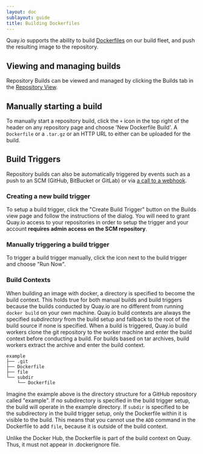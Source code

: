 ```yaml
---
layout: doc
sublayout: guide
title: Building Dockerfiles
---
```


Quay.io supports the ability to build [Dockerfiles](http://docs.docker.com/reference/builder/) on our build fleet, and push the resulting image to the repository.

## Viewing and managing builds

Repository Builds can be viewed and managed by clicking the <span class="tab-reference"><i class="tab-icon fa fa-tasks"></i>Builds</span> tab in the [Repository View](/guides/repo-view.html).

## Manually starting a build

To manually start a repository build, click the `+` icon in the top right of the header on any repository page and choose 'New Dockerfile Build'. A `Dockerfile` or a `.tar.gz` or an HTTP URL to either can be uploaded for the build.

## Build Triggers

Repository builds can also be automatically triggered by events such as a push to an SCM (GitHub, BitBucket or GitLab) or via [a call to a webhook](/guides/custom-trigger.html).

### Creating a new build trigger

To setup a build trigger, click the "Create Build Trigger" button on the Builds view page and follow the instructions of the dialog. You will need to grant Quay.io access to your repositories in order to setup the trigger and your account **requires admin access on the SCM repository**.


### Manually triggering a build trigger

To trigger a build trigger manually, click the <i class="fa fa-gear"></i> icon next to the build trigger and choose "Run Now".

### Build Contexts

When building an image with docker, a directory is specified to become the build context.
This holds true for both manual builds and build triggers because the builds conducted by Quay.io are no different from running `docker build` on your own machine.
Quay.io build contexts are always the specified _subdirectory_ from the build setup and fallback to the root of the build source if none is specified.
When a build is triggered, Quay.io build workers clone the git repository to the worker machine and enter the build context before conducting a build.
For builds based on tar archives, build workers extract the archive and enter the build context.

```
example
├── .git
├── Dockerfile
├── file
└── subdir
    └── Dockerfile
```

Imagine the example above is the directory structure for a GitHub repository called "example".
If no subdirectory is specified in the build trigger setup, the build will operate in the example directory.
If `subdir` is specified to be the subdirectory in the build trigger setup, only the Dockerfile within it is visible to the build.
This means that you cannot use the `ADD` command in the Dockerfile to add `file`, because it is outside of the build context.

Unlike the Docker Hub, the Dockerfile is part of the build context on Quay. Thus, it must not appear in .dockerignore file.
